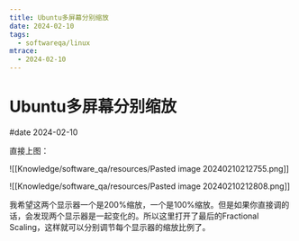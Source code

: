 ```yaml
---
title: Ubuntu多屏幕分别缩放
date: 2024-02-10
tags:
  - softwareqa/linux
mtrace:
  - 2024-02-10
---
```


# Ubuntu多屏幕分别缩放

#date 2024-02-10

直接上图：

![[Knowledge/software_qa/resources/Pasted image 20240210212755.png]]

![[Knowledge/software_qa/resources/Pasted image 20240210212808.png]]

我希望这两个显示器一个是200%缩放，一个是100%缩放。但是如果你直接调的话，会发现两个显示器是一起变化的。所以这里打开了最后的Fractional Scaling，这样就可以分别调节每个显示器的缩放比例了。